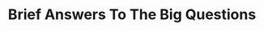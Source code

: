 ---
title: Brief Answers To The Big Questions
categories: [Novel,Fiction]
tags: [novel,japanese,fiction]
---